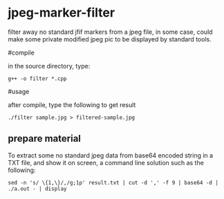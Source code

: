 # jpeg-marker-filter
filter away no standard jfif markers from a jpeg file, in some case, could make some private modified jpeg pic to be displayed by standard tools.

#compile

in the source directory, type:

    g++ -o filter *.cpp
  
#usage

after compile, type the following to get result

    ./filter sample.jpg > filtered-sample.jpg

## prepare material

To extract some no standard jpeg data from base64 encoded string in a TXT file, and show it on screen, 
a command line solution such as the following:

    sed -n 's/ \{1,\}/,/g;1p' result.txt | cut -d ',' -f 9 | base64 -d | ./a.out - | display
